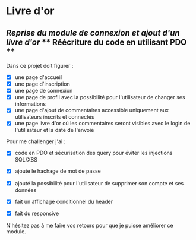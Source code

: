 # Livre d'or
*Reprise du module de connexion et ajout d'un livre d'or*
** Réécriture du code en utilisant PDO **
----

Dans ce projet doit figurer : 

- [x] une page d'accueil
- [x] une page d'inscription
- [x] une page de connexion
- [x] une page de profil avec la possibilité pour l'utilisateur de changer ses informations
- [x] une page d'ajout de commentaires accessible uniquement aux utilisateurs inscrits et connectés
- [x] une page livre d'or où les commentaires seront visibles avec le login de l'utilisateur et la date de l'envoie

Pour me challenger j'ai : 

- [x] code en PDO et sécurisation des query pour éviter les injections SQL/XSS
- [x] ajouté le hachage de mot de passe
- [x] ajouté la possibilité pour l'utilisateur de supprimer son compte et ses données
- [x] fait un affichage conditionnel du header
- [x] fait du responsive


N'hésitez pas à me faire vos retours pour que je puisse améliorer ce module. 



